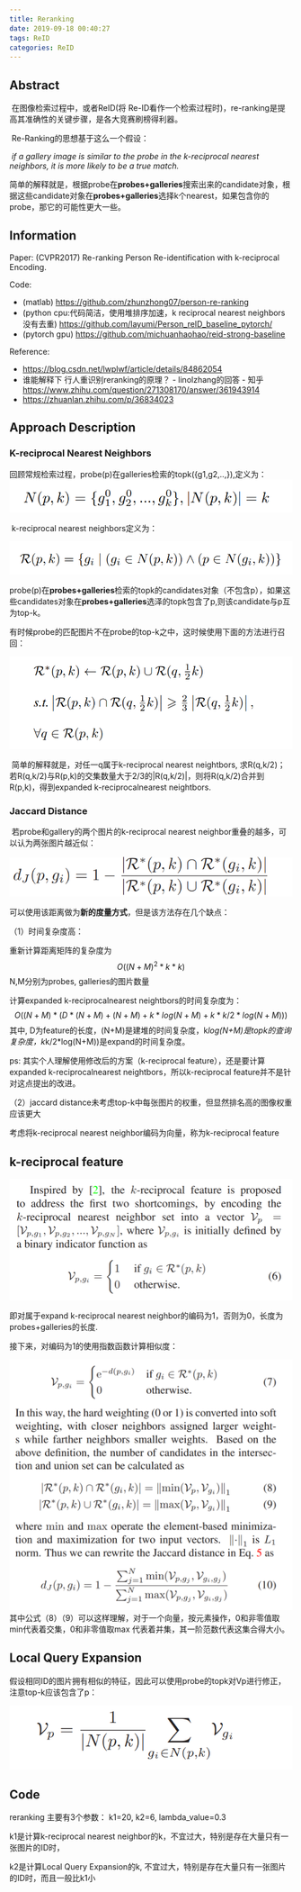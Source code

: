 ```yaml
---
title: Reranking
date: 2019-09-18 00:40:27
tags: ReID
categories: ReID
---
```

## Abstract

​		在图像检索过程中，或者ReID(将 Re-ID看作一个检索过程时)，re-ranking是提高其准确性的关键步骤，是各大竞赛刷榜得利器。

​		Re-Ranking的思想基于这么一个假设：

​		*if a gallery image is similar to the probe in the k-reciprocal nearest neighbors, it is more likely to be a true match.*

​		简单的解释就是，根据probe在**probes+galleries**搜索出来的candidate对象，根据这些candidate对象在**probes+galleries**选择k个nearest，如果包含你的probe，那它的可能性更大一些。

## Information

Paper: (CVPR2017) Re-ranking Person Re-identification with k-reciprocal Encoding.

Code: 

- (matlab) https://github.com/zhunzhong07/person-re-ranking
- (python cpu:代码简洁，使用堆排序加速，k reciprocal nearest neighbors没有去重)  https://github.com/layumi/Person_reID_baseline_pytorch/
- (pytorch gpu) https://github.com/michuanhaohao/reid-strong-baseline

Reference:

- https://blog.csdn.net/lwplwf/article/details/84862054
- 谁能解释下 行人重识别reranking的原理？ - linolzhang的回答 - 知乎
  https://www.zhihu.com/question/271308170/answer/361943914
- https://zhuanlan.zhihu.com/p/36834023

## Approach Description

### K-reciprocal Nearest Neighbors

​	回顾常规检索过程，probe(p)在galleries检索的topk({g1,g2,..,}),定义为：![](Reranking/top-k.png)

​	k-reciprocal nearest neighbors定义为：

![](Reranking/k-reciprocal.png)

​	probe(p)在**probes+galleries**检索的topk的candidates对象（不包含p），如果这些candidates对象在**probes+galleries**选泽的topk包含了p,则该candidate与p互为top-k。

​	有时候probe的匹配图片不在probe的top-k之中，这时候使用下面的方法进行召回：

![](Reranking/k-reciprocal-expand.png)

​	简单的解释就是，对任一q属于k-reciprocal nearest neightbors, 求R(q,k/2)； 若R(q,k/2)与R(p,k)的交集数量大于2/3的|R(q,k/2)|，则将R(q,k/2)合并到R(p,k)，得到expanded k-reciprocalnearest neightbors.

### Jaccard Distance

​	若probe和gallery的两个图片的k-reciprocal nearest neighbor重叠的越多，可以认为两张图片越近似：

![](Reranking/jaccard-distance.png)

​	可以使用该距离做为**新的度量方式**，但是该方法存在几个缺点：

（1）时间复杂度高：

重新计算距离矩阵的复杂度为
$$
O((N+M)^2*k*k)
$$
N,M分别为probes, galleries的图片数量

计算expanded k-reciprocalnearest neightbors的时间复杂度为：
$$
O((N+M)*(D*(N+M)+(N+M)+k*log(N+M)+k*k/2*log(N+M)))
$$
其中, D为feature的长度，(N+M)是建堆的时间复杂度，k*log(N+M)是topk的查询复杂度，k*k/2*log(N+M))是expand的时间复杂度。

ps: 其实个人理解使用修改后的方案（k-reciprocal feature），还是要计算expanded k-reciprocalnearest neightbors，所以k-reciprocal feature并不是针对这点提出的改进。

（2）jaccard distance未考虑top-k中每张图片的权重，但显然排名高的图像权重应该更大

考虑将k-reciprocal nearest neighbor编码为向量，称为k-reciprocal feature

## k-reciprocal feature

![](Reranking/Vp.png)

即对属于expand k-reciprocal nearest neighbor的编码为1，否则为0，长度为probes+galleries的长度.

接下来，对编码为1的使用指数函数计算相似度：

![](Reranking/weight-V.png)
  其中公式（8）（9）可以这样理解，对于一个向量，按元素操作，0和非零值取min代表着交集，0和非零值取max 代表着并集，其一阶范数代表这集合得大小。

## Local Query Expansion

假设相同ID的图片拥有相似的特征，因此可以使用probe的topk对Vp进行修正，注意top-k应该包含了p：

![](Reranking/local-query-expansion.png)

## Code

reranking 主要有3个参数： k1=20, k2=6, lambda_value=0.3

k1是计算k-reciprocal nearest neighbor的k，不宜过大，特别是存在大量只有一张图片的ID时，

k2是计算Local Query Expansion的k, 不宜过大，特别是存在大量只有一张图片的ID时，而且一般比k1小
